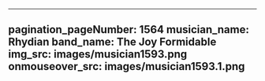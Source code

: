 ------
pagination_pageNumber: 1564
musician_name: Rhydian
band_name: The Joy Formidable
img_src: images/musician1593.png
onmouseover_src: images/musician1593.1.png
------